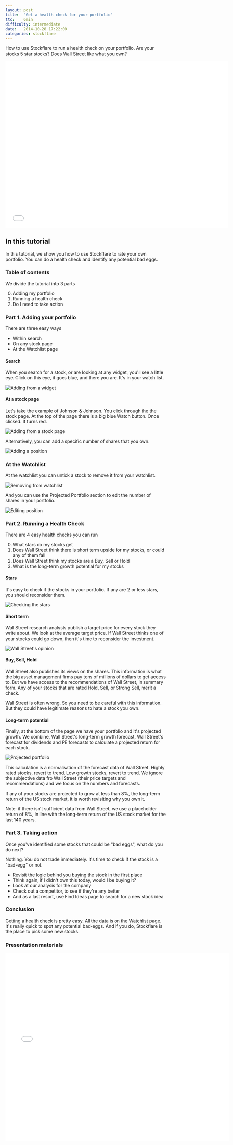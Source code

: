 ```yaml
---
layout: post
title:  "Get a health check for your portfolio"
ttc:    6min
difficulty: intermediate
date:   2014-10-28 17:22:00
categories: stockflare
---
```

How to use Stockflare to run a health check on your portfolio. Are your stocks 5 star stocks? Does Wall Street like what you own?

<iframe width="700" height="525" src="//www.youtube.com/embed/LlouywIfOrc" frameborder="0" allowfullscreen></iframe>

## In this tutorial

In this tutorial, we show you how to use Stockflare to rate your own portfolio. You can do a health check and identify any potential bad eggs.

### Table of contents

We divide the tutorial into 3 parts

0. Adding my portfolio
0. Running a health check
0. Do I need to take action 

### Part 1. Adding your portfolio

There are three easy ways

* Within search
* On any stock page
* At the Watchlist page

#### Search

When you search for a stock, or are looking at any widget, you'll see a little eye. Click on this eye, it goes blue, and there you are. It's in your watch list.

![Adding from a widget](/images/search-add.png)

#### At a stock page

Let's take the example of Johnson & Johnson. You click through the the stock page. At the top of the page there is a big blue Watch button. Once clicked. It turns red.

![Adding from a stock page](/images/stock-add.png)

Alternatively, you can add a specific number of shares that you own.

![Adding a position](/images/position-add.png)

### At the Watchlist

At the watchlist you can untick a stock to remove it from your watchlist. 

![Removing from watchlist](/images/watchlist-removing.png)

And you can use the Projected Portfolio section to edit the number of shares in your portfolio.

![Editing position](/images/position-edit.png)

### Part 2. Running a Health Check

There are 4 easy health checks you can run

0. What stars do my stocks get
0. Does Wall Street think there is short term upside for my stocks, or could any of them fall
0. Does Wall Street think my stocks are a Buy, Sell or Hold
0. What is the long-term growth potential for my stocks
 
#### Stars

It's easy to check if the stocks in your portfolio. If any are 2 or less stars, you should reconsider them.

![Checking the stars](/images/watchlist-stars.png)

#### Short term

Wall Street research analysts publish a target price for every stock they write about. We look at the average target price. If Wall Street thinks one of your stocks could go down, then it's time to reconsider the investment.

![Wall Street's opinion](/images/wall-street-opinion.png)

#### Buy, Sell, Hold

Wall Street also publishes its views on the shares. This information is what the big asset management firms pay tens of millions of dollars to get access to. But we have access to the recommendations of Wall Street, in summary form. Any of your stocks that are rated Hold, Sell, or Strong Sell, merit a check. 

Wall Street is often wrong. So you need to be careful with this information. But they could have legitimate reasons to hate a stock you own.

#### Long-term potential

Finally, at the bottom of the page we have your portfolio and it's projected growth. We combine, Wall Street's long-term growth forecast, Wall Street's forecast for dividends and PE forecasts to calculate a projected return for each stock. 

![Projected portfolio](/images/projected-portfolio.png)

This calculation is a normalisation of the forecast data of Wall Street. Highly rated stocks, revert to trend. Low growth stocks, revert to trend. We ignore the subjective data fro Wall Street (their price targets and recommendations) and we focus on the numbers and forecasts.

If any of your stocks are projected to grow at less than 8%, the long-term return of the US stock market, it is worth revisiting why you own it.

Note: if there isn't sufficient data from Wall Street, we use a placeholder return of 8%, in line with the long-term return of the US stock market for the last 140 years.

### Part 3. Taking action

Once you've identified some stocks that could be "bad eggs", what do you do next?

Nothing. You do not trade immediately. It's time to check if the stock is a "bad-egg" or not. 

* Revisit the logic behind you buying the stock in the first place
* Think again, if I didn't own this today, would I be buying it?
* Look at our analysis for the company
* Check out a competitor, to see if they're any better
* And as a last resort, use Find Ideas page to search for a new stock idea

### Conclusion

Getting a health check is pretty easy. All the data is on the Watchlist page. It's really quick to spot any potential bad-eggs. And if you do, Stockflare is the place to pick some new stocks. 

### Presentation materials

<iframe src="//www.slideshare.net/slideshow/embed_code/41128641" width="702" height="590" frameborder="0" marginwidth="0" marginheight="0" scrolling="no"></iframe>
